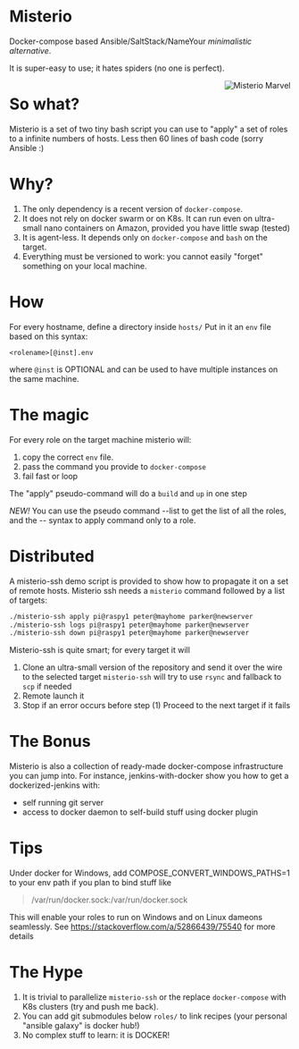 # Misterio
Docker-compose based Ansible/SaltStack/NameYour *minimalistic alternative*.

It is super-easy to use; it hates spiders (no one is perfect).

<img align="right"   src="https://gioorgi.com/wp-content/uploads/2020/07/misterio-300x170.png" alt="Misterio Marvel" >

# So what?
Misterio is a set of two tiny bash script you can use to "apply" a set of roles to a infinite numbers of hosts.
Less then 60 lines of bash code (sorry Ansible :)

# Why?
1. The only dependency is a recent version of `docker-compose`.
2. It does not rely on docker swarm or on K8s. It can run even on ultra-small nano containers on Amazon, provided you have little swap (tested)
3. It is agent-less. It depends only on `docker-compose` and `bash` on the target.
4. Everything must be versioned to work: you cannot easily "forget" something on your local machine.



# How
For every hostname, define a directory inside `hosts/`
Put in it an `env` file based on this syntax:

    <rolename>[@inst].env

where `@inst` is OPTIONAL and can be used to have multiple instances on the same machine.


# The magic
For every role on the target machine misterio will:
1. copy the correct `env` file.
2. pass the command you provide to `docker-compose`
3. fail fast or loop

The "apply" pseudo-command will do a `build` and `up` in one step

*NEW!* You can use the pseudo command --list to get the list of all the roles, and the --<rolename> syntax to apply command only to a role.


# Distributed 
A misterio-ssh demo script is provided to show how to propagate it on a set of remote hosts.
Misterio ssh needs a `misterio` command followed by a list of targets:

```bash
./misterio-ssh apply pi@raspy1 peter@mayhome parker@newserver
./misterio-ssh logs pi@raspy1 peter@mayhome parker@newserver
./misterio-ssh down pi@raspy1 peter@mayhome parker@newserver
```

Misterio-ssh is quite smart; for every target it will
1. Clone an ultra-small version of the repository and send it over the wire to the selected target
   `misterio-ssh` will try to use `rsync` and fallback to `scp` if needed
2. Remote launch it
3. Stop if an error occurs before step (1)
   Proceed to the next target if it fails

# The Bonus
Misterio is also a collection of ready-made docker-compose infrastructure you can jump into.
For instance, jenkins-with-docker show you how to get a dockerized-jenkins with:

- self running git server
- access to docker daemon to self-build stuff using docker plugin


# Tips
Under docker for Windows, add
COMPOSE_CONVERT_WINDOWS_PATHS=1
to your env path if you plan to bind stuff like
> /var/run/docker.sock:/var/run/docker.sock

This will enable your roles to run on Windows and on Linux dameons seamlessly.
See https://stackoverflow.com/a/52866439/75540 for more details

# The Hype
1. It is trivial to parallelize `misterio-ssh` or the replace `docker-compose` with K8s clusters (try and push me back).
2. You can add git submodules below `roles/` to link recipes (your personal "ansible galaxy" is docker hub!)
3. No complex stuff to learn: it is DOCKER!

